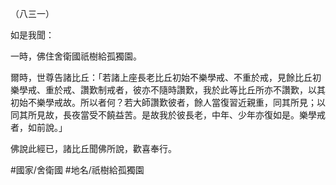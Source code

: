 （八三一）

如是我聞：

一時，佛住舍衛國祇樹給孤獨園。

爾時，世尊告諸比丘：「若諸上座長老比丘初始不樂學戒、不重於戒，見餘比丘初樂學戒、重於戒、讚歎制戒者，彼亦不隨時讚歎，我於此等比丘所亦不讚歎，以其初始不樂學戒故。所以者何？若大師讚歎彼者，餘人當復習近親重，同其所見；以同其所見故，長夜當受不饒益苦。是故我於彼長老，中年、少年亦復如是。樂學戒者，如前說。」

佛說此經已，諸比丘聞佛所說，歡喜奉行。

#國家/舍衛國
#地名/祇樹給孤獨園
